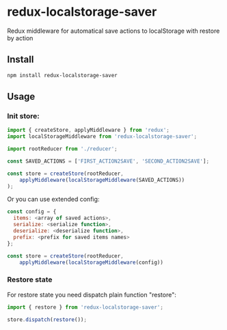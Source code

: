 # redux-localstorage-saver

Redux middleware for automatical save actions to localStorage with restore by action

## Install

```sh
npm install redux-localstorage-saver
```

## Usage

### Init store:

```javascript
import { createStore, applyMiddleware } from 'redux';
import localStorageMiddleware from 'redux-localstorage-saver';

import rootReducer from './reducer';

const SAVED_ACTIONS = ['FIRST_ACTION2SAVE', 'SECOND_ACTION2SAVE'];

const store = createStore(rootReducer, 
	applyMiddleware(localStorageMiddleware(SAVED_ACTIONS))
);
```
Or you can use extended config:
```javascript
const config = {
  items: <array of saved actions>,
  serialize: <serialize function>,
  deserialize: <deserialize function>,
  prefix: <prefix for saved items names>
};

const store = createStore(rootReducer, 
	applyMiddleware(localStorageMiddleware(config))
```
### Restore state

For restore state you need dispatch plain function "restore":

```javascript
import { restore } from 'redux-localstorage-saver';

store.dispatch(restore());
```
